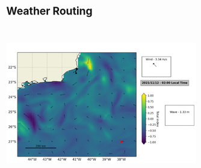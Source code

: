 # Weather Routing

<br />
<br />

<p align="center">
  <img src="https://github.com/fernandotcbarreto/stuff/blob/main/wr.gif">
</p>
